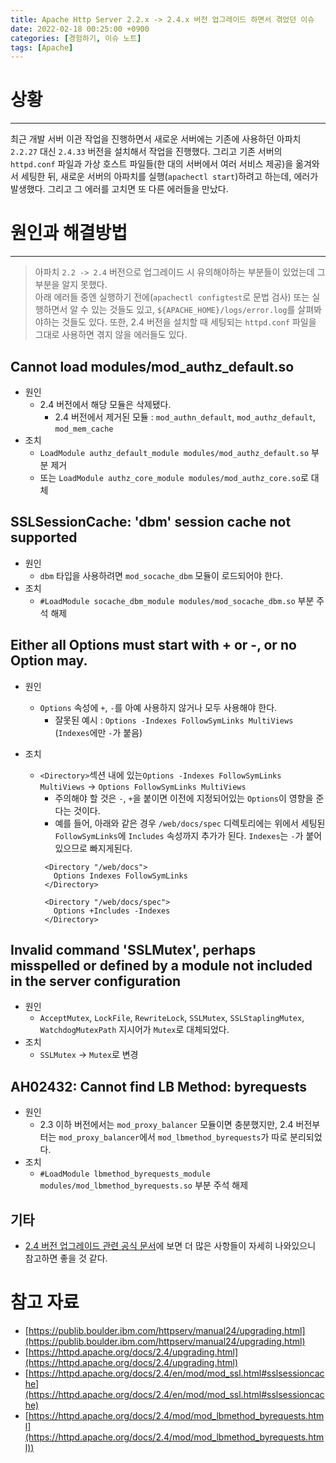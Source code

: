 ```yaml
---
title: Apache Http Server 2.2.x -> 2.4.x 버전 업그레이드 하면서 겪었던 이슈
date: 2022-02-18 00:25:00 +0900
categories: [경험하기, 이슈 노트]
tags: [Apache]
---
```


# 상황
---
최근 개발 서버 이관 작업을 진행하면서 새로운 서버에는 기존에 사용하던 아파치 `2.2.27` 대신 `2.4.33` 버전을 설치해서 작업을 진행했다.
그리고 기존 서버의 `httpd.conf` 파일과 가상 호스트 파일들(한 대의 서버에서 여러 서비스 제공)을 옮겨와서 세팅한 뒤, 새로운 서버의 아파치를 실행(`apachectl start`)하려고 하는데, 에러가 발생했다.
그리고 그 에러를 고치면 또 다른 에러들을 만났다.

# 원인과 해결방법
---
> 아파치 `2.2 -> 2.4` 버전으로 업그레이드 시 유의해야하는 부분들이 있었는데 그 부분을 알지 못했다. <br>
> 아래 에러들 중엔 실행하기 전에(`apachectl configtest`로 문법 검사) 또는 실행하면서 알 수 있는 것들도 있고, `${APACHE_HOME}/logs/error.log`를 살펴봐야하는 것들도 있다.
> 또한, 2.4 버전을 설치할 때 세팅되는 `httpd.conf` 파일을 그대로 사용하면 겪지 않을 에러들도 있다.

## Cannot load modules/mod_authz_default.so
- 원인
  - 2.4 버전에서 해당 모듈은 삭제됐다.
    - 2.4 버전에서 제거된 모듈 : `mod_authn_default`, `mod_authz_default`, `mod_mem_cache`
- 조치
  - `LoadModule authz_default_module modules/mod_authz_default.so` 부분 제거
  - 또는 `LoadModule authz_core_module modules/mod_authz_core.so`로 대체

## SSLSessionCache: 'dbm' session cache not supported
- 원인
  - `dbm` 타입을 사용하려면 `mod_socache_dbm` 모듈이 로드되어야 한다.
- 조치
  - `#LoadModule socache_dbm_module modules/mod_socache_dbm.so` 부분 주석 해제

## Either all Options must start with + or -, or no Option may.
- 원인
  - `Options` 속성에 `+`, `-`를 아예 사용하지 않거나 모두 사용해야 한다.
    - 잘못된 예시 : `Options -Indexes FollowSymLinks MultiViews` (`Indexes`에만 `-`가 붙음)

- 조치
  - `<Directory>`섹션 내에 있는`Options -Indexes FollowSymLinks MultiViews` -> `Options FollowSymLinks MultiViews`
    - 주의해야 할 것은 `-`, `+`을 붙이면 이전에 지정되어있는 `Options`이 영향을 준다는 것이다.
    - 예를 들어, 아래와 같은 경우 `/web/docs/spec` 디렉토리에는 위에서 세팅된 `FollowSymLinks`에 `Includes` 속성까지 추가가 된다.
    `Indexes`는 `-`가 붙어있으므로 빠지게된다.
     ```text
      <Directory "/web/docs">
        Options Indexes FollowSymLinks
      </Directory>

      <Directory "/web/docs/spec">
        Options +Includes -Indexes
      </Directory>
      ```

## Invalid command 'SSLMutex', perhaps misspelled or defined by a module not included in the server configuration
- 원인
  - `AcceptMutex`, `LockFile`, `RewriteLock`, `SSLMutex`, `SSLStaplingMutex`, `WatchdogMutexPath` 지시어가 `Mutex`로 대체되었다.
- 조치
  - `SSLMutex` -> `Mutex`로 변경


## AH02432: Cannot find LB Method: byrequests
- 원인
  - 2.3 이하 버전에서는 `mod_proxy_balancer` 모듈이면 충분했지만, 2.4 버전부터는 `mod_proxy_balancer`에서 `mod_lbmethod_byrequests`가 따로 분리되었다.
- 조치
  - `#LoadModule lbmethod_byrequests_module modules/mod_lbmethod_byrequests.so` 부분 주석 해제


## 기타
- [2.4 버전 업그레이드 관련 공식 문서](https://httpd.apache.org/docs/2.4/upgrading.html)에 보면 더 많은 사항들이 자세히 나와있으니 참고하면 좋을 것 같다.

# 참고 자료
- [https://publib.boulder.ibm.com/httpserv/manual24/upgrading.html](https://publib.boulder.ibm.com/httpserv/manual24/upgrading.html)
- [https://httpd.apache.org/docs/2.4/upgrading.html](https://httpd.apache.org/docs/2.4/upgrading.html)
- [https://httpd.apache.org/docs/2.4/en/mod/mod_ssl.html#sslsessioncache](https://httpd.apache.org/docs/2.4/en/mod/mod_ssl.html#sslsessioncache)
- [https://httpd.apache.org/docs/2.4/mod/mod_lbmethod_byrequests.html](https://httpd.apache.org/docs/2.4/mod/mod_lbmethod_byrequests.html))
